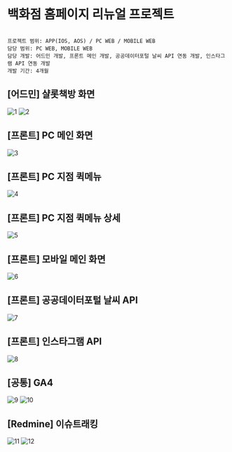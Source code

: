 # 백화점 홈페이지 리뉴얼 프로젝트

```

프로젝트 범위: APP(IOS, AOS) / PC WEB / MOBILE WEB
담당 범위: PC WEB, MOBILE WEB 
담당 개발: 어드민 개발, 프론트 메인 개발, 공공데이터포털 날씨 API 연동 개발, 인스타그램 API 연동 개발
개발 기간: 4개월

```

## [어드민] 샬롯책방 화면
![1](https://github.com/dev-jihoon-lee/devlop/assets/133626456/668c42bd-567e-42b6-a1b0-e47a4a1990c2)
![2](https://github.com/dev-jihoon-lee/devlop/assets/133626456/6836fa8b-9dcf-4243-a0c4-7a48314b1f86)

## [프론트] PC 메인 화면
![3](https://github.com/dev-jihoon-lee/devlop/assets/133626456/aaa0499b-d386-4454-9540-2f9b492cdfcb)

## [프론트] PC 지점 퀵메뉴
![4](https://github.com/dev-jihoon-lee/devlop/assets/133626456/dedb5086-77d5-4d60-8687-5eb4d2a41d5f)

## [프론트] PC 지점 퀵메뉴 상세
![5](https://github.com/dev-jihoon-lee/devlop/assets/133626456/cef47bb3-1432-4731-aab5-a35402b903e9)

## [프론트] 모바일 메인 화면
![6](https://github.com/dev-jihoon-lee/devlop/assets/133626456/07d5bb80-ed62-4f61-9ed2-45945b6f3a69)

## [프론트] 공공데이터포털 날씨 API
![7](https://github.com/dev-jihoon-lee/devlop/assets/133626456/939c03c1-0c70-4c14-bde3-a24853b249de)

## [프론트] 인스타그램 API
![8](https://github.com/dev-jihoon-lee/devlop/assets/133626456/0b826688-1a9c-4663-a6f5-54263a7abe3e)

## [공통] GA4
![9](https://github.com/dev-jihoon-lee/devlop/assets/133626456/5b82dc87-b8e1-4e8c-9fa8-0a6f5055c838)
![10](https://github.com/dev-jihoon-lee/devlop/assets/133626456/8199c3d7-beef-4778-9bb9-5fa3af5adb36)

## [Redmine] 이슈트래킹
![11](https://github.com/dev-jihoon-lee/devlop/assets/133626456/568d34a7-2e05-4606-8046-c770163df128)
![12](https://github.com/dev-jihoon-lee/devlop/assets/133626456/f147cdcf-6750-4630-8fa1-361ac8b1f472)